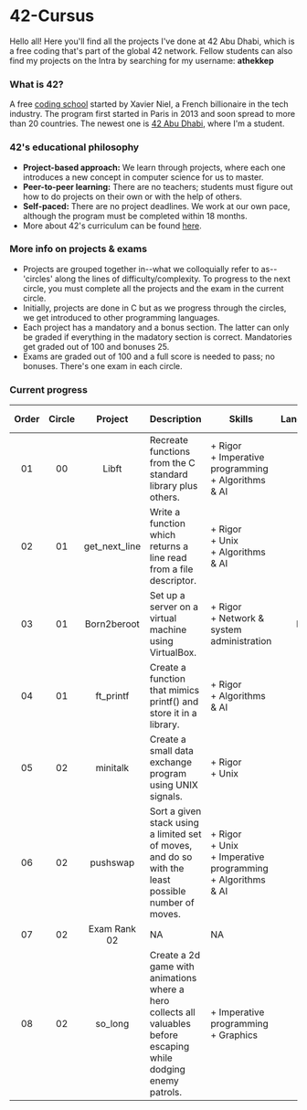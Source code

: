 # 42-Cursus

Hello all! Here you'll find all the projects I've done at 42 Abu Dhabi, which is a free coding that's part of the global 42 network. Fellow students can also find my projects on the Intra by searching for my username: **athekkep**

### What is 42?
A free [coding school](https://en.wikipedia.org/wiki/42_(school)) started by Xavier Niel, a French billionaire in the tech industry. The program first started in Paris in 2013 and soon spread to more than 20 countries. The newest one is [42 Abu Dhabi](https://42abudhabi.ae/), where I'm a student.

### 42's educational philosophy
- **Project-based approach:** We learn through projects, where each one introduces a new concept in computer science for us to master.
- **Peer-to-peer learning:** There are no teachers; students must figure out how to do projects on their own or with the help of others.
- **Self-paced:** There are no project deadlines. We work at our own pace, although the program must be completed within 18 months.
- More about 42's curriculum can be found [here](https://42abudhabi.ae/curriculum).

### More info on projects & exams
- Projects are grouped together in--what we colloquially refer to as--'circles' along the lines of difficulty/complexity. To progress to the next circle, you must complete all the projects and the exam in the current circle.
- Initially, projects are done in C but as we progress through the circles, we get introduced to other programming languages.
- Each project has a mandatory and a bonus section. The latter can only be graded if everything in the madatory section is correct. Mandatories get graded out of 100 and bonuses 25.
- Exams are graded out of 100 and a full score is needed to pass; no bonuses. There's one exam in each circle.


### Current progress
| Order | Circle | Project | Description | Skills | Language | Date finished | Grade |
| :-: | :-: | :-: | --- | --- | :-: | :-: | :-: |
| 01 | 00 | Libft | Recreate functions from the C standard library plus others. | + Rigor<br/>+ Imperative programming<br/>+ Algorithms & AI | C | Oct 12, 2021 | 125/100 |
| 02 | 01 | get_next_line | Write a function which returns a line read from a file descriptor. | + Rigor<br/>+ Unix<br/>+ Algorithms & AI | C | Oct 19, 2021 | 125/100 |
| 03 | 01 | Born2beroot | Set up a server on a virtual machine using VirtualBox. | + Rigor<br/>+ Network & system administration | NA | Oct 23, 2021 | 125/100 |
| 04 | 01 | ft_printf | Create a function that mimics printf() and store it in a library. | + Rigor<br/>+ Algorithms & AI | C | Nov 02, 2021 | 125/100 |
| 05 | 02 | minitalk | Create a small data exchange program using UNIX signals. | + Rigor<br/>+ Unix | C | Nov 18, 2021 | 125/100 |
| 06 | 02 | pushswap | Sort a given stack using a limited set of moves, and do so with the least possible number of moves. | + Rigor<br/>+ Unix<br/>+ Imperative programming<br/>+ Algorithms & AI | C | Nov 21, 2021 | 125/100 |
| 07 | 02 | Exam Rank 02 | NA | NA | C | Dec 16, 2021 | 100/100 |
| 08 | 02 | so_long | Create a 2d game with animations where a hero collects all valuables before escaping while dodging enemy patrols. | + Imperative programming<br/>+ Graphics | C | Dec 16, 2021 | 125/100 |
